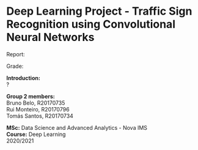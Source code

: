 # Deep Learning Project - Traffic Sign Recognition using Convolutional Neural Networks

Report:

Grade:

**Introduction:** <br>
?

**Group 2 members:** <br>
Bruno Belo, R20170735 <br>
Rui Monteiro, R20170796 <br>
Tomás Santos, R20170734 <br>

**MSc:** Data Science and Advanced Analytics - Nova IMS <br>
**Course:** Deep Learning <br>
2020/2021
